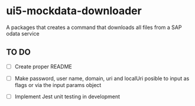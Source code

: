 # ui5-mockdata-downloader

A packages that creates a command that downloads all files from a SAP odata service

## TO DO

* [ ] Create proper README
* [ ] Make password, user name, domain, uri and localUri posible to input as flags or via the input params object
* [ ] Implement Jest unit testing in development

